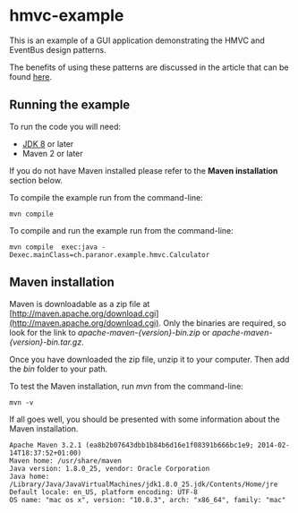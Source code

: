 # hmvc-example
This is an example of a GUI application demonstrating the HMVC and EventBus design patterns.

The benefits of using these patterns are discussed in the article that can be found [here](https://www.paranor.ch/en/news/user-interface-application-architecture-hmvc).

## Running the example
To run the code you will need:

* [JDK 8](http://www.oracle.com/technetwork/java/javase/downloads/index.html) or later
* Maven 2 or later

If you do not have Maven installed please refer to the **Maven installation** section below.

To compile the example run from the command-line:

```
mvn compile
```

To compile and run the example run from the command-line:

```
mvn compile  exec:java -Dexec.mainClass=ch.paranor.example.hmvc.Calculator
```

## Maven installation


Maven is downloadable as a zip file at [http://maven.apache.org/download.cgi](http://maven.apache.org/download.cgi).
Only the binaries are required, so look for the link to *apache-maven-{version}-bin.zip* or *apache-maven-{version}-bin.tar.gz*.

Once you have downloaded the zip file, unzip it to your computer. Then add the *bin* folder to your path.

To test the Maven installation, run *mvn* from the command-line:

```
mvn -v
```

If all goes well, you should be presented with some information about the Maven installation.

    Apache Maven 3.2.1 (ea8b2b07643dbb1b84b6d16e1f08391b666bc1e9; 2014-02-14T18:37:52+01:00)
    Maven home: /usr/share/maven
    Java version: 1.8.0_25, vendor: Oracle Corporation
    Java home: /Library/Java/JavaVirtualMachines/jdk1.8.0_25.jdk/Contents/Home/jre
    Default locale: en_US, platform encoding: UTF-8
    OS name: "mac os x", version: "10.8.3", arch: "x86_64", family: "mac"

